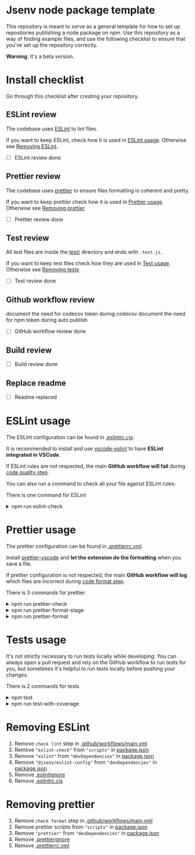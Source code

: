 <!-- https://github.com/orbitdb/repo-template -->

# Jsenv node package template

This repository is meant to serve as a general template for how to set up repositories publishing a node package on npm. Use this repository as a way of finding example files, and use the following checklist to ensure that you've set up the repository correctly.

**Warning**: It's a beta version.

# Install checklist

Go through this checklist after creating your repository.

## ESLint review

The codebase uses [ESLint](https://eslint.org) to lint files.

If you want to keep ESLint, check how it is used in [ESLint usage](#eslint-usage). Otherwise see [Removing ESLint](#Removing-eslint).

- [ ] ESLint review done

## Prettier review

The codebase uses [prettier](https://prettier.io) to ensure files formatting is coherent and pretty.

If you want to keep prettier check how it is used in [Prettier usage](#prettier-usage). Otherwise see [Removing prettier](#Removing-prettier)

- [ ] Prettier review done

## Test review

All test files are inside the [test/](./test/) directory and ends with `.test.js`.

If you want to keep test files check how they are used in [Test usage](#test-usage). Otherwise see [Removing tests](#Removing-tests)

- [ ] Test review done

## Github workflow review

document the need for codecov token during codecov
document the need for npm token during auto publish

- [ ] GitHub workflow review done

## Build review

- [ ] Build review done

## Replace readme

- [ ] Readme replaced

# ESLint usage

The ESLint configuration can be found in [.eslintrc.cjs](./.eslintrc.cjs).

It is recommended to install and use [vscode-eslint](https://marketplace.visualstudio.com/items?itemName=dbaeumer.vscode-eslint) to have **ESLint integrated in VSCode**.

If ESLint rules are not respected, the main **GitHub workflow will fail** during [code quality step](./.github/workflows/main.yml#L45).

You can also run a command to check all your file against ESLint rules:

There is one command for ESLint

<details>
  <summary>npm run eslint-check</summary>

Execute ESLint command on all files.

![stuff](./docs/eslint-check-terminal.png)

</details>

# Prettier usage

The prettier configuration can be found in [.prettierrc.yml](./.prettierrc.yml).

Install [prettier-vscode](https://marketplace.visualstudio.com/items?itemName=esbenp.prettier-vscode) and **let the extension do the formatting** when you save a file.

If prettier configuration is not respected, the main **GitHub workflow will log** which files are incorrect during [code format step](./.github/workflows/ci.yml#L33).

There is 3 commands for prettier

<details>
  <summary>npm run prettier-check</summary>

Logs all files matching and not matching prettier format.

![stuff](./docs/prettier-check-terminal.png)

</details>

<details>
  <summary>npm run prettier-format-stage</summary>

Format all files in the [git staging area](https://softwareengineering.stackexchange.com/a/119790)

![stuff](./docs/prettier-format-stage-terminal.png)

</details>

<details>
  <summary>npm run prettier-format</summary>

Format all files in the project.

![stuff](./docs/prettier-format-terminal.png)

</details>

# Tests usage

It's not strictly necessary to run tests locally while developing: You can always open a pull request and rely on the GitHub workflow to run tests for you, but sometimes it's helpful to run tests locally before pushing your changes.

There is 2 commands for tests

<details>
  <summary>npm test</summary>

Run all tests

![stuff](./docs/test-terminal.png)

</details>

<details>
  <summary>npm run test-with-coverage</summary>

Run all tests and generate associated coverage into

</details>

# Removing ESLint

1. Remove `check lint` step in [.github/workflows/main.yml](./.github/workflows/main.yml#L43)
2. Remove `"eslint-check"` from `"scripts"` in [package.json](./package.json#L42)
3. Remove `"eslint"` from `"devDependencies"` in [package.json](./package.json#L68)
4. Remove `"@jsenv/eslint-config"` from `"devDependencies"` in [package.json](./package.json#L63)
5. Remove [.eslintignore](./.eslintignore)
6. Remove [.eslintrc.cjs](./.eslintrc.cjs)

# Removing prettier

1. Remove `check format` step in [.github/workflows/main.yml](./.github/workflows/main.yml#L45)
2. Remove prettier scripts from `"scripts"` in [package.json](./package.json#L48)
3. Remove `"prettier"` from `"devDependencies"` in [package.json](./package.json#L69)
4. Remove [.prettierignore](./.prettierignore)
5. Remove [.prettierrc.yml](./.prettierrc.yml)
